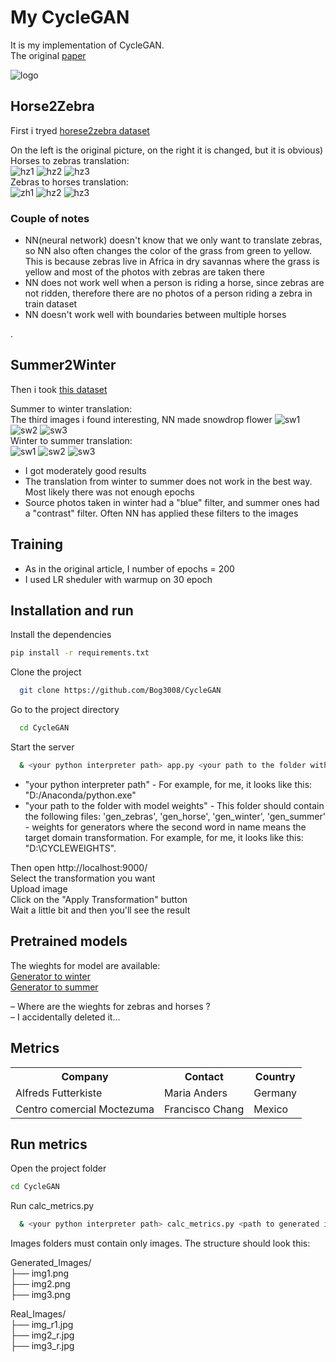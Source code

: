 # My CycleGAN
It is my implementation of CycleGAN.  
The original [paper](https://arxiv.org/abs/1703.10593)

![logo](images/main_pic.png)

## Horse2Zebra  
First i tryed [horese2zebra dataset](https://www.kaggle.com/datasets/balraj98/horse2zebra-dataset)

On the left is the original picture, on the right it is changed, but it is obvious)      
Horses to zebras translation:  
![hz1](images/HZ/h2z_1.png) ![hz2](images/HZ/h2z_2.png) ![hz3](images/HZ/h2z_3.png)  
Zebras to horses translation:  
![zh1](images/HZ/z2h_1.png) ![hz2](images/HZ/z2h_2.png) ![hz3](images/HZ/z2h_3.png)


###  Couple of notes
* NN(neural network) doesn't know that we only want to translate zebras, so NN also often changes the color of the grass from green to yellow. This is because zebras live in Africa in dry savannas where the grass is yellow and most of the photos with zebras are taken there  
* NN does not work well when a person is riding a horse, since zebras are not ridden, therefore there are no photos of a person riding a zebra in train dataset  
* NN doesn't work well with boundaries between multiple horses

<todo paste here some examples>
.

## Summer2Winter  
Then i took [this dataset](https://www.kaggle.com/datasets/balraj98/summer2winter-yosemite)

Summer to winter translation:  
The third images i found interesting, NN made snowdrop flower
![sw1](images/SW/s2w_1.png) ![sw2](images/SW/s2w_2.png) ![sw3](images/SW/s2w_3.png)  
Winter to summer translation:  
![sw1](images/SW/w2s_1.png) ![sw2](images/SW/w2s_2.png) ![sw3](images/SW/w2s_3.png)  

* I got moderately good results
* The translation from winter to summer does not work in the best way. Most likely there was not enough epochs
* Source photos taken in winter had a "blue" filter, and summer ones had a "contrast" filter. Often NN has applied these filters to the images

## Training
* As in the original article, I number of epochs = 200
* I used LR sheduler with warmup on 30 epoch


## Installation and run
Install the dependencies  
```bash
pip install -r requirements.txt
```  

Clone the project

```bash
  git clone https://github.com/Bog3008/CycleGAN
```

Go to the project directory

```bash
  cd CycleGAN
```

Start the server

```bash
  & <your python interpreter path> app.py <your path to the folder with model weights>
```
* "your python interpreter path" - For example, for me, it looks like this: "D:/Anaconda/python.exe"
* "your path to the folder with model weights"  - This folder should contain the following files: 'gen_zebras', 'gen_horse', 'gen_winter', 'gen_summer'  - weights for generators where the second word in name means the target domain transformation. For example, for me, it looks like this: "D:\CYCLEWEIGHTS".

Then open http://localhost:9000/  
Select the transformation you want  
Upload image  
Click on the "Apply Transformation" button  
Wait a little bit and then you'll see the result

## Pretrained models
The wieghts for model are available:  
[Generator to winter](https://drive.google.com/file/d/14LsiKrQivNwW8laLPWNXFDJYRYoXDED0/view?usp=sharing)  
[Generator to summer](https://drive.google.com/file/d/1s3lyme5RhvCck9FJ5UtfuQAYgOe4Ym5M/view?usp=sharing) 

 &ndash; Where are the wieghts for zebras and horses ?  
 &ndash; I accidentally deleted it...

## Metrics

<table>
  <tr>
    <th>Company</th>
    <th>Contact</th>
    <th>Country</th>
  </tr>
  <tr>
    <td>Alfreds Futterkiste</td>
    <td>Maria Anders</td>
    <td>Germany</td>
  </tr>
  <tr>
    <td>Centro comercial Moctezuma</td>
    <td>Francisco Chang</td>
    <td>Mexico</td>
  </tr>
</table>

## Run metrics
Open the project folder 
```bash
cd CycleGAN
```  

Run calc_metrics.py

```bash
  & <your python interpreter path> calc_metrics.py <path to generated images folder> <your path to real images folder> 
```
Images folders must contain only images. The structure should look this:

Generated_Images/  
├── img1.png   
├── img2.png  
├── img3.png 

Real_Images/  
├── img_r1.jpg   
├── img2_r.jpg  
├── img3_r.jpg 